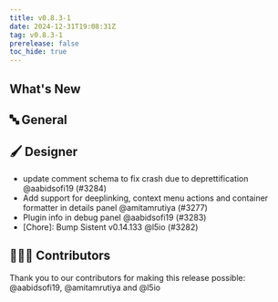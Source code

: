 ```yaml
---
title: v0.8.3-1
date: 2024-12-31T19:08:31Z
tag: v0.8.3-1
prerelease: false
toc_hide: true
---
```


## What's New
## 🔤 General
## 🖌️ Designer

- update comment schema to fix  crash due to deprettification @aabidsofi19 (#3284)
- Add support for deeplinking, context menu actions and container formatter in details panel @amitamrutiya (#3277)
- Plugin info in debug panel @aabidsofi19 (#3283)
- [Chore]: Bump Sistent v0.14.133 @l5io (#3282)

## 👨🏽‍💻 Contributors

Thank you to our contributors for making this release possible:
@aabidsofi19, @amitamrutiya and @l5io
